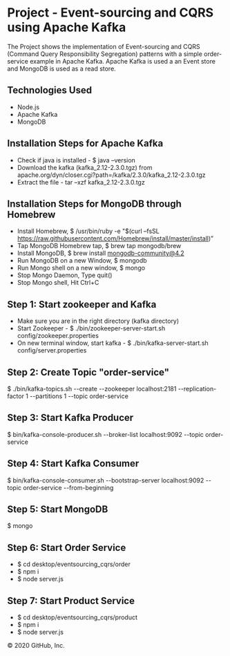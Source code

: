 # Project - Event-sourcing and CQRS using Apache Kafka
The Project shows the implementation of Event-sourcing and CQRS (Command Query Responsibility Segregation) patterns with a simple order-service example in Apache Kafka. Apache Kafka is used a an Event store and MongoDB is used as a read store.

## Technologies Used
* Node.js
* Apache Kafka
* MongoDB

## Installation Steps for Apache Kafka
* Check if java is installed - $ java –version
* Download the kafka (kafka_2.12-2.3.0.tgz) from apache.org/dyn/closer.cgi?path=/kafka/2.3.0/kafka_2.12-2.3.0.tgz
* Extract the file - tar –xzf kafka_2.12-2.3.0.tgz

## Installation Steps for MongoDB through Homebrew
* Install Homebrew, $ /usr/bin/ruby -e "$(curl –fsSL  https://raw.githubusercontent.com/Homebrew/install/master/install)”
* Tap MongoDB Homebrew tap,  $ brew tap mongodb/brew
* Install MongoDB, $ brew install mongodb-community@4.2
* Run MongoDB on a new Window, $ mongodb
* Run Mongo shell on a new window, $ mongo
* Stop Mongo Daemon, Type quit()
* Stop Mongo shell, Hit Ctrl+C

## Step 1: Start zookeeper and Kafka
* Make sure you are in the right directory (kafka directory)
* Start Zookeeper - $ ./bin/zookeeper-server-start.sh config/zookeeper.properties
* On new terminal window, start kafka - $ ./bin/kafka-server-start.sh config/server.properties

## Step 2: Create Topic "order-service" 
$ ./bin/kafka-topics.sh --create --zookeeper localhost:2181 --replication-factor 1 --partitions 1 --topic order-service

## Step 3: Start Kafka Producer  
$ bin/kafka-console-producer.sh --broker-list localhost:9092 --topic order-service

## Step 4: Start Kafka Consumer 
$ bin/kafka-console-consumer.sh --bootstrap-server localhost:9092 --topic order-service --from-beginning

## Step 5: Start MongoDB 
$ mongo

## Step 6: Start Order Service 
* $ cd desktop/eventsourcing_cqrs/order 
* $ npm i 
* $ node server.js

## Step 7: Start Product Service 
* $ cd desktop/eventsourcing_cqrs/product 
* $ npm i 
* $ node server.js

© 2020 GitHub, Inc.

